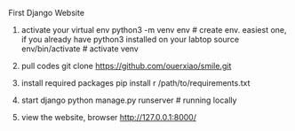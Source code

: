 First Django Website

1. activate your virtual env
        python3 -m venv env     # create env. easiest one, if you already have python3 installed on your labtop
        source env/bin/activate     # activate venv

2. pull codes 
        git clone https://github.com/ouerxiao/smile.git

3. install required packages
        pip install r /path/to/requirements.txt

4. start django 
        python manage.py runserver  # running locally

5. view the website, browser
        http://127.0.0.1:8000/
